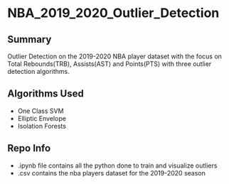 # NBA_2019_2020_Outlier_Detection

## Summary
Outlier Detection on the 2019-2020 NBA player dataset with the focus on Total Rebounds(TRB), Assists(AST) and Points(PTS) with three outlier detection algorithms.

## Algorithms Used
- One Class SVM
- Elliptic Envelope
- Isolation Forests

## Repo Info
- .ipynb file contains all the python done to train and visualize outliers
- .csv contains the nba players dataset for the 2019-2020 season
